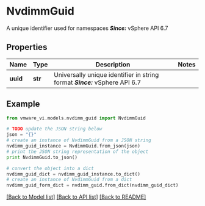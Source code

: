 # NvdimmGuid

A unique identifier used for namespaces  ***Since:*** vSphere API 6.7 

## Properties
Name | Type | Description | Notes
------------ | ------------- | ------------- | -------------
**uuid** | **str** | Universally unique identifier in string format  ***Since:*** vSphere API 6.7  | 

## Example

```python
from vmware_vi.models.nvdimm_guid import NvdimmGuid

# TODO update the JSON string below
json = "{}"
# create an instance of NvdimmGuid from a JSON string
nvdimm_guid_instance = NvdimmGuid.from_json(json)
# print the JSON string representation of the object
print NvdimmGuid.to_json()

# convert the object into a dict
nvdimm_guid_dict = nvdimm_guid_instance.to_dict()
# create an instance of NvdimmGuid from a dict
nvdimm_guid_form_dict = nvdimm_guid.from_dict(nvdimm_guid_dict)
```
[[Back to Model list]](../README.md#documentation-for-models) [[Back to API list]](../README.md#documentation-for-api-endpoints) [[Back to README]](../README.md)


